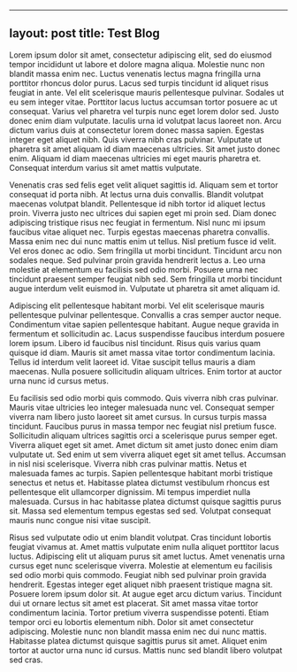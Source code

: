----
layout: post
title: Test Blog
----

Lorem ipsum dolor sit amet, consectetur adipiscing elit, sed do eiusmod tempor incididunt ut labore et dolore magna aliqua. Molestie nunc non blandit massa enim nec. Luctus venenatis lectus magna fringilla urna porttitor rhoncus dolor purus. Lacus sed turpis tincidunt id aliquet risus feugiat in ante. Vel elit scelerisque mauris pellentesque pulvinar. Sodales ut eu sem integer vitae. Porttitor lacus luctus accumsan tortor posuere ac ut consequat. Varius vel pharetra vel turpis nunc eget lorem dolor sed. Justo donec enim diam vulputate. Iaculis urna id volutpat lacus laoreet non. Arcu dictum varius duis at consectetur lorem donec massa sapien. Egestas integer eget aliquet nibh. Quis viverra nibh cras pulvinar. Vulputate ut pharetra sit amet aliquam id diam maecenas ultricies. Sit amet justo donec enim. Aliquam id diam maecenas ultricies mi eget mauris pharetra et. Consequat interdum varius sit amet mattis vulputate.

Venenatis cras sed felis eget velit aliquet sagittis id. Aliquam sem et tortor consequat id porta nibh. At lectus urna duis convallis. Blandit volutpat maecenas volutpat blandit. Pellentesque id nibh tortor id aliquet lectus proin. Viverra justo nec ultrices dui sapien eget mi proin sed. Diam donec adipiscing tristique risus nec feugiat in fermentum. Nisl nunc mi ipsum faucibus vitae aliquet nec. Turpis egestas maecenas pharetra convallis. Massa enim nec dui nunc mattis enim ut tellus. Nisl pretium fusce id velit. Vel eros donec ac odio. Sem fringilla ut morbi tincidunt. Tincidunt arcu non sodales neque. Sed pulvinar proin gravida hendrerit lectus a. Leo urna molestie at elementum eu facilisis sed odio morbi. Posuere urna nec tincidunt praesent semper feugiat nibh sed. Sem fringilla ut morbi tincidunt augue interdum velit euismod in. Vulputate ut pharetra sit amet aliquam id.

Adipiscing elit pellentesque habitant morbi. Vel elit scelerisque mauris pellentesque pulvinar pellentesque. Convallis a cras semper auctor neque. Condimentum vitae sapien pellentesque habitant. Augue neque gravida in fermentum et sollicitudin ac. Lacus suspendisse faucibus interdum posuere lorem ipsum. Libero id faucibus nisl tincidunt. Risus quis varius quam quisque id diam. Mauris sit amet massa vitae tortor condimentum lacinia. Tellus id interdum velit laoreet id. Vitae suscipit tellus mauris a diam maecenas. Nulla posuere sollicitudin aliquam ultrices. Enim tortor at auctor urna nunc id cursus metus.

Eu facilisis sed odio morbi quis commodo. Quis viverra nibh cras pulvinar. Mauris vitae ultricies leo integer malesuada nunc vel. Consequat semper viverra nam libero justo laoreet sit amet cursus. In cursus turpis massa tincidunt. Faucibus purus in massa tempor nec feugiat nisl pretium fusce. Sollicitudin aliquam ultrices sagittis orci a scelerisque purus semper eget. Viverra aliquet eget sit amet. Amet dictum sit amet justo donec enim diam vulputate ut. Sed enim ut sem viverra aliquet eget sit amet tellus. Accumsan in nisl nisi scelerisque. Viverra nibh cras pulvinar mattis. Netus et malesuada fames ac turpis. Sapien pellentesque habitant morbi tristique senectus et netus et. Habitasse platea dictumst vestibulum rhoncus est pellentesque elit ullamcorper dignissim. Mi tempus imperdiet nulla malesuada. Cursus in hac habitasse platea dictumst quisque sagittis purus sit. Massa sed elementum tempus egestas sed sed. Volutpat consequat mauris nunc congue nisi vitae suscipit.

Risus sed vulputate odio ut enim blandit volutpat. Cras tincidunt lobortis feugiat vivamus at. Amet mattis vulputate enim nulla aliquet porttitor lacus luctus. Adipiscing elit ut aliquam purus sit amet luctus. Amet venenatis urna cursus eget nunc scelerisque viverra. Molestie at elementum eu facilisis sed odio morbi quis commodo. Feugiat nibh sed pulvinar proin gravida hendrerit. Egestas integer eget aliquet nibh praesent tristique magna sit. Posuere lorem ipsum dolor sit. At augue eget arcu dictum varius. Tincidunt dui ut ornare lectus sit amet est placerat. Sit amet massa vitae tortor condimentum lacinia. Tortor pretium viverra suspendisse potenti. Etiam tempor orci eu lobortis elementum nibh. Dolor sit amet consectetur adipiscing. Molestie nunc non blandit massa enim nec dui nunc mattis. Habitasse platea dictumst quisque sagittis purus sit amet. Aliquet enim tortor at auctor urna nunc id cursus. Mattis nunc sed blandit libero volutpat sed cras.
